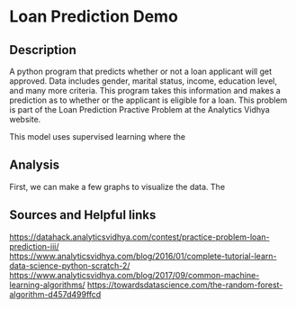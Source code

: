 Loan Prediction Demo
===

Description
---
A python program that predicts whether or not a loan applicant will get approved. Data includes gender, marital status, income, education level, and many more criteria. This program takes this information and makes a prediction as to whether or the applicant is eligible for a loan. This problem is part of the Loan Prediction Practive Problem at the Analytics Vidhya website.  

This model uses supervised learning where the

Analysis
---
First, we can make a few graphs to visualize the data. The 


Sources and Helpful links
---
https://datahack.analyticsvidhya.com/contest/practice-problem-loan-prediction-iii/  
https://www.analyticsvidhya.com/blog/2016/01/complete-tutorial-learn-data-science-python-scratch-2/  
https://www.analyticsvidhya.com/blog/2017/09/common-machine-learning-algorithms/
https://towardsdatascience.com/the-random-forest-algorithm-d457d499ffcd
